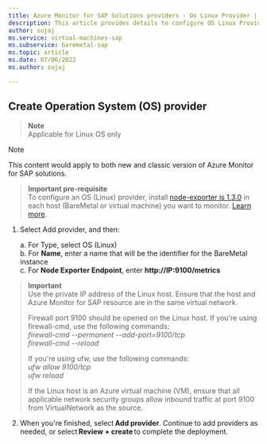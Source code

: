 ```yaml
---
title: Azure Monitor for SAP Solutions providers - Os Linux Provider | Microsoft Docs
description: This article provides details to configure OS Linux Provider for Azure monitor for SAP solutions.
author: sujaj
ms.service: virtual-machines-sap
ms.subservice: baremetal-sap
ms.topic: article
ms.date: 07/06/2022
ms.author: sujaj

---
```



## Create Operation System (OS) provider

> **Note**       
 > Applicable for Linux OS only 

> [!Note]
> This content would apply to both new and classic version of Azure Monitor for SAP solutions.


> **Important pre-requisite**      
 >  To configure an OS (Linux) provider, install [node-exporter is 1.3.0](https://prometheus.io/download/#node_exporter) in each host (BareMetal or virtual machine) you want to monitor. [Learn more](https://github.com/prometheus/node_exporter).    


1. Select Add provider, and then:   

     a.  For Type, select OS (Linux)       
     b. For **Name**, enter a name that will be the identifier for the BareMetal instance           
     c. For **Node Exporter Endpoint**, enter **http://IP:9100/metrics**         

> **Important**         
> Use the private IP address of the Linux host. Ensure that the host and Azure Monitor for SAP resource are in the same virtual network.     
>        
> Firewall port 9100 should be opened on the Linux host. If you're using firewall-cmd, use the following commands:       
>      _firewall-cmd_ _--permanent_ _--add-port=9100/tcp_        
>      _firewall-cmd_ _--reload_
>     
> If you're using ufw, use the following commands:      
>      _ufw_ _allow_ _9100/tcp_           
>      _ufw_ _reload_      
>      
> If the Linux host is an Azure virtual machine (VM), ensure that all applicable network security groups allow inbound traffic at port 9100 from VirtualNetwork as the source.         

2. When you're finished, select **Add provider**. Continue to add providers as needed, or select **Review + create** to complete the deployment.